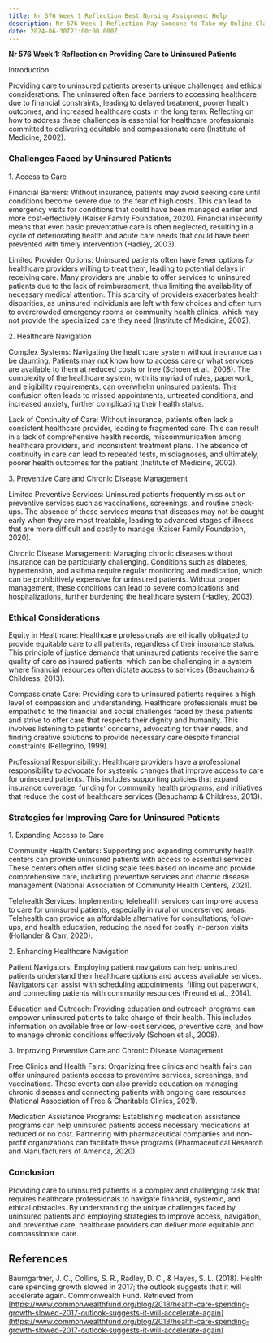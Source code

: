 ```yaml
---
title: Nr 576 Week 1 Reflection Best Nursing Assignment Help
description: Nr 576 Week 1 Reflection Pay Someone to Take my Online Class
date: 2024-06-30T21:00:00.000Z
---
```


**Nr 576 Week 1: Reflection on Providing Care to Uninsured Patients**

Introduction

Providing care to uninsured patients presents unique challenges and ethical considerations. The uninsured often face barriers to accessing healthcare due to financial constraints, leading to delayed treatment, poorer health outcomes, and increased healthcare costs in the long term. Reflecting on how to address these challenges is essential for healthcare professionals committed to delivering equitable and compassionate care (Institute of Medicine, 2002).

### Challenges Faced by Uninsured Patients

1\. Access to Care

Financial Barriers: Without insurance, patients may avoid seeking care until conditions become severe due to the fear of high costs. This can lead to emergency visits for conditions that could have been managed earlier and more cost-effectively (Kaiser Family Foundation, 2020). Financial insecurity means that even basic preventative care is often neglected, resulting in a cycle of deteriorating health and acute care needs that could have been prevented with timely intervention (Hadley, 2003).

Limited Provider Options: Uninsured patients often have fewer options for healthcare providers willing to treat them, leading to potential delays in receiving care. Many providers are unable to offer services to uninsured patients due to the lack of reimbursement, thus limiting the availability of necessary medical attention. This scarcity of providers exacerbates health disparities, as uninsured individuals are left with few choices and often turn to overcrowded emergency rooms or community health clinics, which may not provide the specialized care they need (Institute of Medicine, 2002).

2\. Healthcare Navigation

Complex Systems: Navigating the healthcare system without insurance can be daunting. Patients may not know how to access care or what services are available to them at reduced costs or free (Schoen et al., 2008). The complexity of the healthcare system, with its myriad of rules, paperwork, and eligibility requirements, can overwhelm uninsured patients. This confusion often leads to missed appointments, untreated conditions, and increased anxiety, further complicating their health status.

Lack of Continuity of Care: Without insurance, patients often lack a consistent healthcare provider, leading to fragmented care. This can result in a lack of comprehensive health records, miscommunication among healthcare providers, and inconsistent treatment plans. The absence of continuity in care can lead to repeated tests, misdiagnoses, and ultimately, poorer health outcomes for the patient (Institute of Medicine, 2002).

3\. Preventive Care and Chronic Disease Management

Limited Preventive Services: Uninsured patients frequently miss out on preventive services such as vaccinations, screenings, and routine check-ups. The absence of these services means that diseases may not be caught early when they are most treatable, leading to advanced stages of illness that are more difficult and costly to manage (Kaiser Family Foundation, 2020).

Chronic Disease Management: Managing chronic diseases without insurance can be particularly challenging. Conditions such as diabetes, hypertension, and asthma require regular monitoring and medication, which can be prohibitively expensive for uninsured patients. Without proper management, these conditions can lead to severe complications and hospitalizations, further burdening the healthcare system (Hadley, 2003).

### Ethical Considerations

Equity in Healthcare: Healthcare professionals are ethically obligated to provide equitable care to all patients, regardless of their insurance status. This principle of justice demands that uninsured patients receive the same quality of care as insured patients, which can be challenging in a system where financial resources often dictate access to services (Beauchamp & Childress, 2013).

Compassionate Care: Providing care to uninsured patients requires a high level of compassion and understanding. Healthcare professionals must be empathetic to the financial and social challenges faced by these patients and strive to offer care that respects their dignity and humanity. This involves listening to patients' concerns, advocating for their needs, and finding creative solutions to provide necessary care despite financial constraints (Pellegrino, 1999).

Professional Responsibility: Healthcare providers have a professional responsibility to advocate for systemic changes that improve access to care for uninsured patients. This includes supporting policies that expand insurance coverage, funding for community health programs, and initiatives that reduce the cost of healthcare services (Beauchamp & Childress, 2013).

### Strategies for Improving Care for Uninsured Patients

1\. Expanding Access to Care

Community Health Centers: Supporting and expanding community health centers can provide uninsured patients with access to essential services. These centers often offer sliding scale fees based on income and provide comprehensive care, including preventive services and chronic disease management (National Association of Community Health Centers, 2021).

Telehealth Services: Implementing telehealth services can improve access to care for uninsured patients, especially in rural or underserved areas. Telehealth can provide an affordable alternative for consultations, follow-ups, and health education, reducing the need for costly in-person visits (Hollander & Carr, 2020).

2\. Enhancing Healthcare Navigation

Patient Navigators: Employing patient navigators can help uninsured patients understand their healthcare options and access available services. Navigators can assist with scheduling appointments, filling out paperwork, and connecting patients with community resources (Freund et al., 2014).

Education and Outreach: Providing education and outreach programs can empower uninsured patients to take charge of their health. This includes information on available free or low-cost services, preventive care, and how to manage chronic conditions effectively (Schoen et al., 2008).

3\. Improving Preventive Care and Chronic Disease Management

Free Clinics and Health Fairs: Organizing free clinics and health fairs can offer uninsured patients access to preventive services, screenings, and vaccinations. These events can also provide education on managing chronic diseases and connecting patients with ongoing care resources (National Association of Free & Charitable Clinics, 2021).

Medication Assistance Programs: Establishing medication assistance programs can help uninsured patients access necessary medications at reduced or no cost. Partnering with pharmaceutical companies and non-profit organizations can facilitate these programs (Pharmaceutical Research and Manufacturers of America, 2020).

### Conclusion

Providing care to uninsured patients is a complex and challenging task that requires healthcare professionals to navigate financial, systemic, and ethical obstacles. By understanding the unique challenges faced by uninsured patients and employing strategies to improve access, navigation, and preventive care, healthcare providers can deliver more equitable and compassionate care.

## References

Baumgartner, J. C., Collins, S. R., Radley, D. C., & Hayes, S. L. (2018). Health care spending growth slowed in 2017; the outlook suggests that it will accelerate again. Commonwealth Fund. Retrieved from [https://www.commonwealthfund.org/blog/2018/health-care-spending-growth-slowed-2017-outlook-suggests-it-will-accelerate-again](https://www.commonwealthfund.org/blog/2018/health-care-spending-growth-slowed-2017-outlook-suggests-it-will-accelerate-again)
